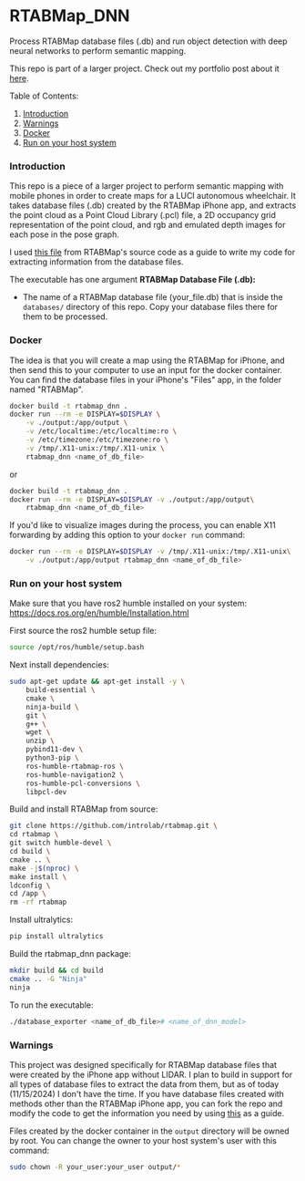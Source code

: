 # RTABMap_DNN
Process RTABMap database files (.db) and run object detection with deep neural
networks to perform semantic mapping.

This repo is part of a larger project. Check out my portfolio post about it [here](https://graham-clifford.com/Localizing-and-Navigating-in-Semantic-Maps-Created-by-an-iPhone/).

Table of Contents:
1. [Introduction](#introduction)
2. [Warnings](#warnings)
3. [Docker](#docker)
4. [Run on your host system](#run-on-your-host-system)

### Introduction
This repo is a piece of a larger project to perform semantic mapping with
mobile phones in order to create maps for a LUCI autonomous wheelchair. It takes
database files (.db) created by the RTABMap iPhone app, and extracts the point
cloud as a Point Cloud Library (.pcl) file, a 2D occupancy grid representation
of the point cloud, and rgb and emulated depth images for each pose in the pose
graph.

I used [this file](https://github.com/introlab/rtabmap/blob/ff61266430017eb4924605b832cd688c8739af18/tools/Export/main.cpp#L1104-L1115) from RTABMap's source code as a guide to write my code for
extracting information from the database files.

The executable has one argument
**RTABMap Database File (.db):**
* The name of a RTABMap database file (your_file.db) that is inside the ```databases/```
directory of this repo. Copy your database files there for them to be processed.
<!---->
<!-- **Image Recognition Model Name:** -->
<!-- * The name of the model (your_model.onnx) that you'd like to use to perform -->
<!-- object detection. I use OpenCV 4.10.0's DNN module to run object detection and -->
<!-- a yolov8n.onnx model, but you can use any model you'd like that works with this -->
<!-- verison of OpenCV. -->

### Docker

The idea is that you will create a map using the RTABMap for iPhone, and then
send this to your computer to use an input for the docker container. You can
find the database files in your iPhone's "Files" app, in the folder named
"RTABMap".
```bash
docker build -t rtabmap_dnn .
docker run --rm -e DISPLAY=$DISPLAY \
    -v ./output:/app/output \
    -v /etc/localtime:/etc/localtime:ro \
    -v /etc/timezone:/etc/timezone:ro \
    -v /tmp/.X11-unix:/tmp/.X11-unix \
    rtabmap_dnn <name_of_db_file>
```
or
```bash
docker build -t rtabmap_dnn .
docker run --rm -e DISPLAY=$DISPLAY -v ./output:/app/output\
    rtabmap_dnn <name_of_db_file>
```
If you'd like to visualize images during the process, you can enable X11 forwarding
by adding this option to your ```docker run``` command:
```bash
docker run --rm -e DISPLAY=$DISPLAY -v /tmp/.X11-unix:/tmp/.X11-unix\
    -v ./output:/app/output rtabmap_dnn <name_of_db_file>
```
### Run on your host system
Make sure that you have ros2 humble installed on your system:
https://docs.ros.org/en/humble/Installation.html

First source the ros2 humble setup file:
```bash
source /opt/ros/humble/setup.bash
```
Next install dependencies:
```bash
sudo apt-get update && apt-get install -y \
    build-essential \
    cmake \
    ninja-build \
    git \
    g++ \
    wget \
    unzip \
    pybind11-dev \
    python3-pip \
    ros-humble-rtabmap-ros \
    ros-humble-navigation2 \
    ros-humble-pcl-conversions \
    libpcl-dev
```
Build and install RTABMap from source:
```bash
git clone https://github.com/introlab/rtabmap.git \
cd rtabmap \
git switch humble-devel \
cd build \
cmake .. \
make -j$(nproc) \
make install \
ldconfig \
cd /app \
rm -rf rtabmap
```
Install ultralytics:
```bash
pip install ultralytics
```
Build the rtabmap_dnn package:
```bash
mkdir build && cd build
cmake .. -G "Ninja"
ninja
```
To run the executable:
```bash
./database_exporter <name_of_db_file># <name_of_dnn_model>
```

### Warnings
This project was designed specifically for RTABMap database files that were created
by the iPhone app without LIDAR. I plan to build in support for all types of
database files to extract the data from them, but as of today (11/15/2024) I
don't have the time. If you have database files created with methods other than
the RTABMap iPhone app, you can fork the repo and modify the code to get the information
you need by using [this](https://github.com/introlab/rtabmap/blob/ff61266430017eb4924605b832cd688c8739af18/tools/Export/main.cpp#L1104-L1115) as a guide.

Files created by the docker container in the ```output``` directory will be owned by
root. You can change the owner to your host system's user with this command:
```bash
sudo chown -R your_user:your_user output/*
```
